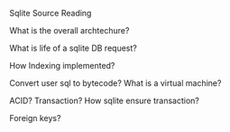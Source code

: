 Sqlite Source Reading

What is the overall archtechure?


What is life of a sqlite DB request?


How Indexing implemented?

Convert user sql to bytecode? What is a virtual machine?


ACID? Transaction?
How sqlite ensure transaction?

Foreign keys?